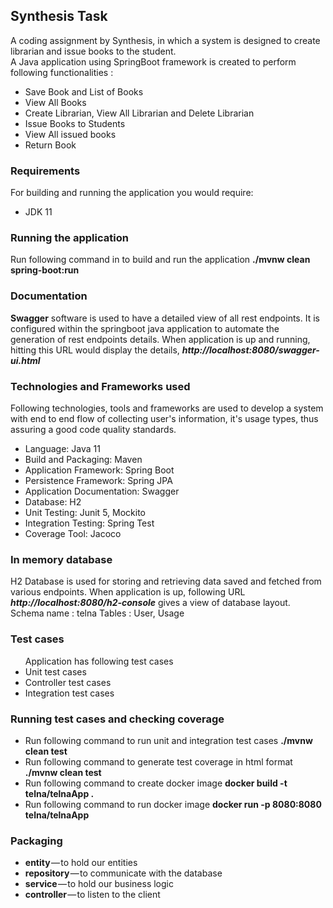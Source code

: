 <h2>Synthesis Task</h2>

A coding assignment by Synthesis, in which a system	 is designed to	create librarian and issue books to the student.
<br>A Java application using SpringBoot framework is created to perform following functionalities :
<ul>
<li>Save Book and List of Books</li>
<li>View All Books</li>
<li>Create Librarian, View All Librarian and Delete Librarian</li>
<li>Issue Books to Students</li>
<li>View All issued books</li>
<li>Return Book</li>
</ul>

<h3>Requirements</h3>
For building and running the application you would require:<br>

<ul>
<li>JDK 11</li>
</ul>

<h3>Running the application</h3>
Run following command in to build and run the application <b> ./mvnw clean spring-boot:run</b>

<h3>Documentation</h3>
<b>Swagger</b> software is used to have a detailed view of all rest endpoints. It is configured within the springboot java application to automate the generation of rest endpoints details.
When application is up and running, hitting this URL would display the details, <b><i>http://localhost:8080/swagger-ui.html</b></i>



<h3>Technologies and Frameworks used</h3>
Following technologies, tools and frameworks are used to develop a system with end to end flow of collecting user's information, it's usage types, thus assuring a good code quality standards.<br>
<ul>
<li>Language: Java 11</li>
<li>Build and Packaging: Maven</li>
<li>Application Framework: Spring Boot</li>
<li>Persistence Framework: Spring JPA </li>
<li>Application Documentation: Swagger</li>
<li>Database: H2</li>
<li>Unit Testing: Junit 5, Mockito</li>
<li>Integration Testing: Spring Test</li>
<li>Coverage Tool: Jacoco</li>
</ul>

<h3>In memory database</h3>
H2 Database is used for storing and retrieving data saved and fetched from various endpoints.
When application is up, following URL <b><i>http://localhost:8080/h2-console</i></b> gives a view of database layout.<br>
Schema name : telna
Tables : User, Usage


<h3>Test cases</h3>
<ul>
 Application has following test cases
  <li>Unit test cases</li>
  <li>Controller test cases</li>
  <li>Integration test cases</li>
</ul>

<h3>Running test cases and checking coverage</h3>
<ul>
<li>Run following command to run unit and integration test cases <b> ./mvnw clean test</b></li>
<li>Run following command to generate test coverage in html format <b> ./mvnw clean test</b></li>
<li>Run following command to create docker image <b>docker build -t telna/telnaApp .</b></li>
<li>Run following command to run docker image <b>docker run -p 8080:8080 telna/telnaApp</b></li>
</ul>

<h3>Packaging</h3>
<ul>
<li><b>entity</b> — to hold our entities</li>
<li><b>repository</b> — to communicate with the database</li>
<li><b>service</b> — to hold our business logic</li>
<li><b>controller</b> — to listen to the client</li>
</ul>




